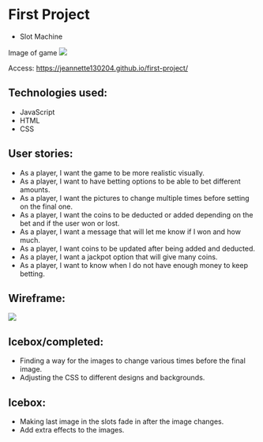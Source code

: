 # First Project
- Slot Machine

Image of game
![](./SlotView.png)

Access:  https://jeannette130204.github.io/first-project/

## Technologies used:
- JavaScript
- HTML
- CSS

## User stories:
- As a player, I want the game to be more realistic visually.
- As a player, I want to have betting options to be able to bet different amounts.
- As a player, I want the pictures to change multiple times before setting on the final one.
- As a player, I want the coins to be deducted or added depending on the bet and if the user won or lost.
- As a player, I want a message that will let me know if I won and how much.
- As a player, I want coins to be updated after being added and deducted.
- As a player, I want a jackpot option that will give many coins.
- As a player, I want to know when I do not have enough money to keep betting.

## Wireframe:
![](./WireFrame.png)

## Icebox/completed:
- Finding a way for the images to change various times before the final image.
- Adjusting the CSS to different designs and backgrounds.

## Icebox: 
- Making last image in the slots fade in after the image changes.
- Add extra effects to the images.
